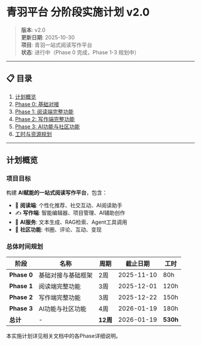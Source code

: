 # 青羽平台 分阶段实施计划 v2.0

> **版本**: v2.0  
> **更新日期**: 2025-10-30  
> **项目**: 青羽一站式阅读写作平台  
> **状态**: 进行中（Phase 0 完成，Phase 1-3 规划中）

---

## 📋 目录

1. [计划概览](#计划概览)
2. [Phase 0: 基础对接](#phase-0-基础对接)
3. [Phase 1: 阅读端完整功能](#phase-1-阅读端完整功能)
4. [Phase 2: 写作端完整功能](#phase-2-写作端完整功能)
5. [Phase 3: AI功能与社区功能](#phase-3-ai功能与社区功能)
6. [工时与资源规划](#工时与资源规划)

---

## 计划概览

### 项目目标

构建 **AI赋能的一站式阅读写作平台**，包含：
- 📖 **阅读端**: 个性化推荐、社交互动、AI阅读助手
- ✍️ **写作端**: 智能编辑器、项目管理、AI辅助创作  
- 🤖 **AI服务**: 文本生成、RAG检索、Agent工具调用
- 👥 **社区功能**: 书圈、评论、互动、变现

### 总体时间规划

| 阶段 | 名称 | 周期 | 截止日期 | 工时 |
|------|------|------|---------|------|
| **Phase 0** | 基础对接与基础框架 | 2周 | 2025-11-10 | 80h |
| **Phase 1** | 阅读端完整功能 | 3周 | 2025-12-01 | 120h |
| **Phase 2** | 写作端完整功能 | 3周 | 2025-12-22 | 150h |
| **Phase 3** | AI功能与社区功能 | 4周 | 2026-01-19 | 180h |
| **总计** | - | **12周** | 2026-01-19 | **530h** |

本实施计划详见相关文档中的各Phase详细说明。
